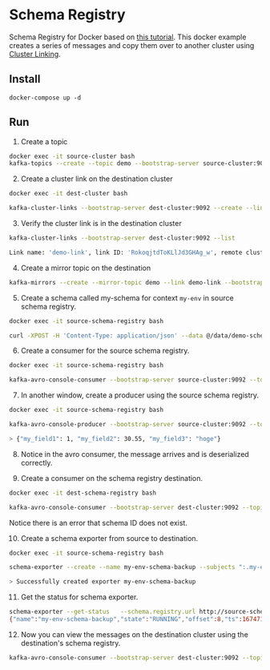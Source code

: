 # Schema Registry

Schema Registry for Docker based on [this tutorial][1]. This docker example creates a series of messages and copy them over to another cluster using [Cluster Linking][2].

## Install

```
docker-compose up -d
```
## Run

1. Create a topic

```sh
docker exec -it source-cluster bash
kafka-topics --create --topic demo --bootstrap-server source-cluster:9092
```

2. Create a cluster link on the destination cluster

```sh
docker exec -it dest-cluster bash

kafka-cluster-links --bootstrap-server dest-cluster:9092 --create --link demo-link --config bootstrap.servers=source-cluster:9092 
```


3. Verify the cluster link is in the destination cluster

```sh
kafka-cluster-links --bootstrap-server dest-cluster:9092 --list 

Link name: 'demo-link', link ID: 'RokoqjtdToKLlJd3GHAg_w', remote cluster ID: 'FANZLiPrTD25GtykdvjeUg', local cluster ID: 'FANZLiPrTD25GtykdvjeUg', remote cluster available: 'true'
```


4. Create a mirror topic on the destination

```sh
kafka-mirrors --create --mirror-topic demo --link demo-link --bootstrap-server dest-cluster:9092
```


5. Create a schema called my-schema for context `my-env` in source schema registry.

```sh
docker exec -it source-schema-registry bash

curl -XPOST -H 'Content-Type: application/json' --data @/data/demo-schema.avro http://source-schema-registry:8081/subjects/:.my-env:my-schema/versions
```


6. Create a consumer for the source schema registry.

```sh
docker exec -it source-schema-registry bash

kafka-avro-console-consumer --bootstrap-server source-cluster:9092 --topic demo --from-beginning --property schema.registry.url=http://source-schema-registry:8081/contexts/.my-env
```


7. In another window, create a producer using the source schema registry.

```sh
docker exec -it source-schema-registry bash

kafka-avro-console-producer --bootstrap-server source-cluster:9092 --topic demo --property schema.registry.url=http://source-schema-registry:8081/contexts/.my-env --property value.schema.id=1

> {"my_field1": 1, "my_field2": 30.55, "my_field3": "hoge"} 
```

8. Notice in the avro consumer, the message arrives and is deserialized correctly.

9. Create a consumer on the schema registry destination.

```sh
docker exec -it dest-schema-registry bash

kafka-avro-console-consumer --bootstrap-server dest-cluster:9092 --topic demo --from-beginning --property schema.registry.url=http://dest-schema-registry:8081/contexts/.my-env
```

Notice there is an error that schema ID does not exist.

10. Create a schema exporter from source to destination.

```sh
docker exec -it source-schema-registry bash

schema-exporter --create --name my-env-schema-backup --subjects ":.my-env:*" --config-file /data/config.txt --schema.registry.url http://source-schema-registry:8081/ --context-type NONE

> Successfully created exporter my-env-schema-backup
```

11. Get the status for schema exporter.

```sh
schema-exporter --get-status   --schema.registry.url http://source-schema-registry:8081 --name  my-env-schema-backup
{"name":"my-env-schema-backup","state":"RUNNING","offset":8,"ts":1674719973735}
```

12. Now you can view the messages on the destination cluster using the destination's schema registry.

```sh
kafka-avro-console-consumer --bootstrap-server dest-cluster:9092 --topic demo --from-beginning --property schema.registry.url=http://dest-schema-registry:8081/contexts/.my-env
```



[1]: https://docs.confluent.io/platform/current/multi-dc-deployments/cluster-linking/topic-data-sharing.html#create-the-cluster-link-and-the-mirror-topic
[2]: https://docs.confluent.io/platform/current/multi-dc-deployments/cluster-linking/topic-data-sharing.html#create-the-cluster-link-and-the-mirror-topic